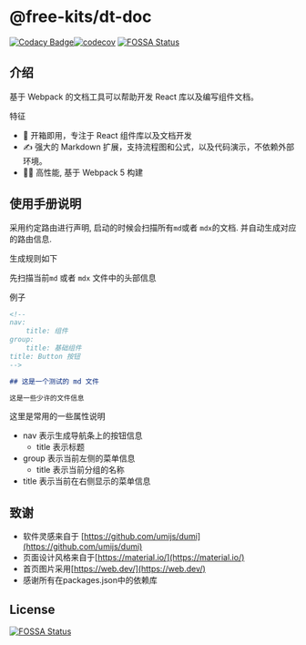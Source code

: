 # @free-kits/dt-doc

[![Codacy Badge](https://api.codacy.com/project/badge/Grade/b4cae52220c4433a8d8b813cf50433ad)](https://app.codacy.com/gh/free-kits/doc?utm_source=github.com&utm_medium=referral&utm_content=free-kits/doc&utm_campaign=Badge_Grade)[![codecov](https://codecov.io/gh/free-kits/dt-doc/branch/canary/graph/badge.svg?token=ZX8NIV3186)](https://codecov.io/gh/free-kits/dt-doc)
[![FOSSA Status](https://app.fossa.com/api/projects/git%2Bgithub.com%2Ffree-kits%2Fdt-doc.svg?type=shield)](https://app.fossa.com/projects/git%2Bgithub.com%2Ffree-kits%2Fdt-doc?ref=badge_shield)

## 介绍

基于 Webpack 的文档工具可以帮助开发 React 库以及编写组件文档。

特征

- 🌈 开箱即用，专注于 React 组件库以及文档开发
- ✍ 强大的 Markdown 扩展，支持流程图和公式，以及代码演示，不依赖外部环境。
- 🐱‍🏍 高性能, 基于 Webpack 5 构建

## 使用手册说明

采用约定路由进行声明, 启动的时候会扫描所有`md`或者 `mdx`的文档. 并自动生成对应的路由信息.

生成规则如下

先扫描当前`md` 或者 `mdx` 文件中的头部信息

例子

```md
<!--
nav:
    title: 组件
group:
    title: 基础组件
title: Button 按钮
-->

## 这是一个测试的 md 文件

这是一些少许的文件信息
```

这里是常用的一些属性说明

- nav 表示生成导航条上的按钮信息
  - title 表示标题
- group 表示当前左侧的菜单信息
  - title 表示当前分组的名称
- title 表示当前在右侧显示的菜单信息

## 致谢

- 软件灵感来自于 [https://github.com/umijs/dumi](https://github.com/umijs/dumi)
- 页面设计风格来自于[https://material.io/](https://material.io/)
- 首页图片采用[https://web.dev/](https://web.dev/)
- 感谢所有在packages.json中的依赖库

## License

[![FOSSA Status](https://app.fossa.com/api/projects/git%2Bgithub.com%2Ffree-kits%2Fdt-doc.svg?type=large)](https://app.fossa.com/projects/git%2Bgithub.com%2Ffree-kits%2Fdt-doc?ref=badge_large)
